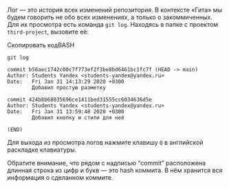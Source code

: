 
Лог — это история всех изменений репозитория. В контексте «Гита» мы будем говорить не обо всех изменениях, а только о закоммиченных. Для их просмотра есть команда `git log`. Находясь в папке с проектом `third-project`, вызовите её:

Скопировать кодBASH

```
git log

commit b56aec1742c00c7f773ef2f3be8bd6461bc1fc7f (HEAD -> main)
Author: Students Yandex <students-yandex@yandex.ru>
Date:   Fri Jan 31 14:13:29 2020 +0300
        Добавил простую разметку

commit 424b8b68035696ce1411bed31555cc6034636d5e
Author: Students Yandex <students-yandex@yandex.ru>
Date:   Fri Jan 31 13:59:48 2020 +0300
        Добавил кнопку и стили для неё

(END) 
```

Для выхода из просмотра логов нажмите клавишу `Q` в английской раскладке клавиатуры.

Обратите внимание, что рядом с надписью “commit” расположена длинная строка из цифр и букв — это hash коммита. В нём хранится вся информация о сделанном коммите.